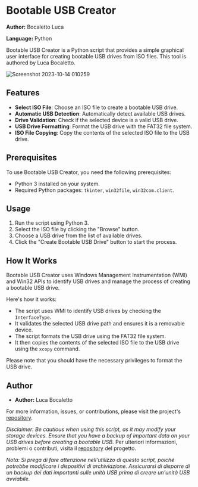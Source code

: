 # Bootable USB Creator

**Author:** Bocaletto Luca

**Language:** Python

Bootable USB Creator is a Python script that provides a simple graphical user interface for creating bootable USB drives from ISO files. This tool is authored by Luca Bocaletto.

![Screenshot 2023-10-14 010259](https://github.com/elektronoide/BootableUSB/assets/134635227/ef667f27-ef19-4b3c-b7cb-3a1a0a680a63)

## Features

- **Select ISO File**: Choose an ISO file to create a bootable USB drive.
- **Automatic USB Detection**: Automatically detect available USB drives.
- **Drive Validation**: Check if the selected device is a valid USB drive.
- **USB Drive Formatting**: Format the USB drive with the FAT32 file system.
- **ISO File Copying**: Copy the contents of the selected ISO file to the USB drive.

## Prerequisites

To use Bootable USB Creator, you need the following prerequisites:

- Python 3 installed on your system.
- Required Python packages: `tkinter`, `win32file`, `win32com.client`.

## Usage

1. Run the script using Python 3.
2. Select the ISO file by clicking the "Browse" button.
3. Choose a USB drive from the list of available drives.
4. Click the "Create Bootable USB Drive" button to start the process.

## How It Works

Bootable USB Creator uses Windows Management Instrumentation (WMI) and Win32 APIs to identify USB drives and manage the process of creating a bootable USB drive.

Here's how it works:

- The script uses WMI to identify USB drives by checking the `InterfaceType`.
- It validates the selected USB drive path and ensures it is a removable device.
- The script formats the USB drive using the FAT32 file system.
- It then copies the contents of the selected ISO file to the USB drive using the `xcopy` command.

Please note that you should have the necessary privileges to format the USB drive.

## Author

- **Author:** Luca Bocaletto

For more information, issues, or contributions, please visit the project's [repository](https://github.com/elektronoide/bootable-usb-creator).

*Disclaimer: Be cautious when using this script, as it may modify your storage devices. Ensure that you have a backup of important data on your USB drives before creating a bootable USB.*
Per ulteriori informazioni, problemi o contributi, visita il [repository](https://github.com/elektronoide/bootable-usb-creator) del progetto.

*Nota: Si prega di fare attenzione nell'utilizzo di questo script, poiché potrebbe modificare i dispositivi di archiviazione. Assicurarsi di disporre di un backup dei dati importanti sulle unità USB prima di creare un'unità USB avviabile.*
